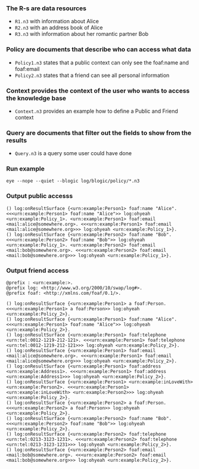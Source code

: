 ### The R-s are data resources

- `R1.n3` with information about Alice
- `R2.n3` with an address book of Alice
- `R3.n3` with information about her romantic partner Bob

### Policy are documents that describe who can access what data

- `Policy1.n3` states that a public context can only see the foaf:name and foaf:email
- `Policy2.n3` states that a friend can see all personal information

### Context provides the context of the user who wants to access the knowledge base

- `Context.n3` provides an example how to define a Public and Friend context
  
### Query are documents that filter out the fields to show from the results

- `Query.n3` is a query some user could have done

### Run example

```
eye --nope --quiet --blogic log/blogic/policy/*.n3
```

### Output public accesss

```
() log:onResultSurface {<urn:example:Person1> foaf:name "Alice". <<<urn:example:Person1> foaf:name "Alice">> log:ohyeah <urn:example:Policy_1>. <urn:example:Person1> foaf:email <mail:alice@somewhere.org>. <<<urn:example:Person1> foaf:email <mail:alice@somewhere.org>>> log:ohyeah <urn:example:Policy_1>}.
() log:onResultSurface {<urn:example:Person2> foaf:name "Bob". <<<urn:example:Person2> foaf:name "Bob">> log:ohyeah <urn:example:Policy_1>. <urn:example:Person2> foaf:email <mail:bob@somewhere.org>. <<<urn:example:Person2> foaf:email <mail:bob@somewhere.org>>> log:ohyeah <urn:example:Policy_1>}.
```

### Output friend access

```
@prefix : <urn:example:>.
@prefix log: <http://www.w3.org/2000/10/swap/log#>.
@prefix foaf: <http://xmlns.com/foaf/0.1/>.

() log:onResultSurface {<urn:example:Person1> a foaf:Person. <<<urn:example:Person1> a foaf:Person>> log:ohyeah <urn:example:Policy_2>}.
() log:onResultSurface {<urn:example:Person1> foaf:name "Alice". <<<urn:example:Person1> foaf:name "Alice">> log:ohyeah <urn:example:Policy_2>}.
() log:onResultSurface {<urn:example:Person1> foaf:telephone <urn:tel:0012-1219-212-121>. <<<urn:example:Person1> foaf:telephone <urn:tel:0012-1219-212-121>>> log:ohyeah <urn:example:Policy_2>}.
() log:onResultSurface {<urn:example:Person1> foaf:email <mail:alice@somewhere.org>. <<<urn:example:Person1> foaf:email <mail:alice@somewhere.org>>> log:ohyeah <urn:example:Policy_2>}.
() log:onResultSurface {<urn:example:Person1> foaf:address <urn:example:Address1>. <<<urn:example:Person1> foaf:address <urn:example:Address1>>> log:ohyeah <urn:example:Policy_2>}.
() log:onResultSurface {<urn:example:Person1> <urn:example:inLoveWith> <urn:example:Person2>. <<<urn:example:Person1> <urn:example:inLoveWith> <urn:example:Person2>>> log:ohyeah <urn:example:Policy_2>}.
() log:onResultSurface {<urn:example:Person2> a foaf:Person. <<<urn:example:Person2> a foaf:Person>> log:ohyeah <urn:example:Policy_2>}.
() log:onResultSurface {<urn:example:Person2> foaf:name "Bob". <<<urn:example:Person2> foaf:name "Bob">> log:ohyeah <urn:example:Policy_2>}.
() log:onResultSurface {<urn:example:Person2> foaf:telephone <urn:tel:0213-3123-1231>. <<<urn:example:Person2> foaf:telephone <urn:tel:0213-3123-1231>>> log:ohyeah <urn:example:Policy_2>}.
() log:onResultSurface {<urn:example:Person2> foaf:email <mail:bob@somewhere.org>. <<<urn:example:Person2> foaf:email <mail:bob@somewhere.org>>> log:ohyeah <urn:example:Policy_2>}.
```